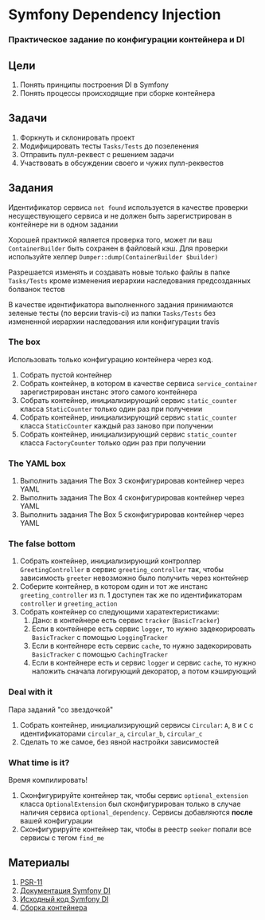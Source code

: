 # Symfony Dependency Injection

### Практическое задание по конфигурации контейнера и DI

## Цели

1. Понять принципы построения DI в Symfony
2. Понять процессы происходящие при сборке контейнера

## Задачи

1. Форкнуть и склонировать проект
2. Модифицировать тесты `Tasks/Tests` до позеленения
3. Отправить пулл-реквест с решением задачи
4. Участвовать в обсуждении своего и чужих пулл-реквестов

## Задания

Идентификатор сервиса `not found` используется в качестве проверки несуществующего сервиса 
и не должен быть зарегистрирован в контейнере ни в одном задании

Хорошей практикой является проверка того, может ли ваш `ContainerBuilder` быть сохранен в файловый кэш. 
Для проверки используйте хелпер `Dumper::dump(ContainerBuilder $builder)`

Разрешается изменять и создавать новые только файлы в папке `Tasks/Tests` 
кроме изменения иерархии наследования предсозданных болванок тестов

В качестве идентификатора выполненного задания принимаются зеленые тесты (по версии travis-ci) 
из папки `Tasks/Tests` без измененной иерархии наследования или конфигурации travis

### The box

Использовать только конфигурацию контейнера через код.

1. Собрать пустой контейнер
2. Собрать контейнер, в котором в качестве 
   сервиса `service_container` зарегистрирован инстанс этого самого контейнера
3. Собрать контейнер, инициализирующий сервис `static_counter` класса `StaticCounter` только один раз при получении
4. Собрать контейнер, инициализирующий сервис `static_counter` класса `StaticCounter` каждый раз заново при получении
5. Собрать контейнер, инициализирующий сервис `static_counter` класса `FactoryCounter` только один раз при получении

### The YAML box

1. Выполнить задания The Box 3 сконфигурировав контейнер через YAML
2. Выполнить задания The Box 4 сконфигурировав контейнер через YAML
3. Выполнить задания The Box 5 сконфигурировав контейнер через YAML

### The false bottom

1. Собрать контейнер, инициализирующий контроллер `GreetingController` в сервис `greeting_controller` так, 
   чтобы зависимость `greeter` невозможно было получить через контейнер
2. Соберите контейнер, в котором один и тот же инстанс `greeting_controller` из п. 1 доступен так же 
   по идентификаторам `controller` и `greeting_action`
3. Собрать контейнер со следующими харатектеристиками:
    1. Дано: в контейнере есть сервис `tracker` (`BasicTracker`)
    2. Если в контейнере есть сервис `logger`, то нужно задекорировать `BasicTracker` с помощью `LoggingTracker`
    3. Если в контейнере есть сервис `cache`, то нужно задекорировать `BasicTracker` с помощью `CachingTracker`
    4. Если в контейнере есть и сервис `logger` и сервис `cache`, то нужно наложить сначала логирующий декоратор, а потом кэширующий

### Deal with it

Пара заданий "со звездочкой"

1. Собрать контейнер, инициализирующий сервисы `Circular`: `A`, `B` и `C` 
   с идентификаторами `circular_a`, `circular_b`, `circular_c`
2. Сделать то же самое, без явной настройки зависимостей

### What time is it?

Время компилировать!

1. Сконфигурируйте контейнер так, чтобы сервис `optional_extension` класса `OptionalExtension` был сконфигурирован 
   только в случае наличия сервиса `optional_dependency`. Сервисы добавляются **после** вашей конфигурации 
2. Сконфигурируйте контейнер так, чтобы в реестр `seeker` попали все сервисы с тегом `find_me`

## Материалы

1. [PSR-11](https://github.com/php-fig/fig-standards/blob/master/accepted/PSR-11-container.md)
2. [Документация Symfony DI](http://symfony.com/doc/current/components/dependency_injection.html)
3. [Исходный код Symfony DI](https://github.com/symfony/dependency-injection)
4. [Сборка контейнера](http://symfony.com/doc/current/components/dependency_injection/compilation.html)
